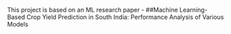 This project is based on an ML research paper - ##Machine Learning-Based Crop Yield Prediction in South India:
 Performance Analysis of Various Models
